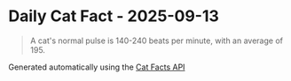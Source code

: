 # Daily Cat Fact - 2025-09-13

> A cat's normal pulse is 140-240 beats per minute, with an average of 195.

Generated automatically using the [Cat Facts API](https://catfact.ninja)
